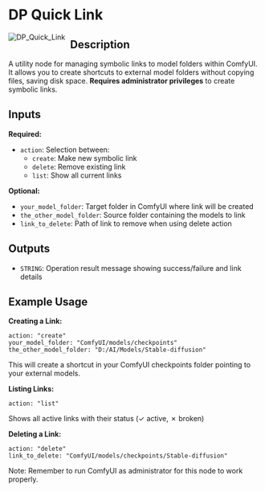 # DP Quick Link
<img src="https://github.com/user-attachments/assets/b58b9557-e3be-4639-9958-ea0a901210e8" alt="DP_Quick_Link" style="float: left; margin-right: 10px;"/>

## Description

A utility node for managing symbolic links to model folders within ComfyUI. It allows you to create shortcuts to external model folders without copying files, saving disk space. **Requires administrator privileges** to create symbolic links.

## Inputs

**Required:**
- `action`: Selection between:
  - `create`: Make new symbolic link
  - `delete`: Remove existing link
  - `list`: Show all current links

**Optional:**
- `your_model_folder`: Target folder in ComfyUI where link will be created
- `the_other_model_folder`: Source folder containing the models to link
- `link_to_delete`: Path of link to remove when using delete action

## Outputs

- `STRING`: Operation result message showing success/failure and link details

## Example Usage

**Creating a Link:**
```
action: "create"
your_model_folder: "ComfyUI/models/checkpoints"
the_other_model_folder: "D:/AI/Models/Stable-diffusion"
```
This will create a shortcut in your ComfyUI checkpoints folder pointing to your external models.

**Listing Links:**
```
action: "list"
```
Shows all active links with their status (✓ active, ✗ broken)

**Deleting a Link:**
```
action: "delete"
link_to_delete: "ComfyUI/models/checkpoints/Stable-diffusion"
```

Note: Remember to run ComfyUI as administrator for this node to work properly.
